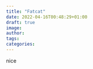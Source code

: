 ```yaml
---
title: "Fatcat"
date: 2022-04-16T00:48:29+01:00
draft: true
image: 
author:
tags:
categories:
---
```


nice